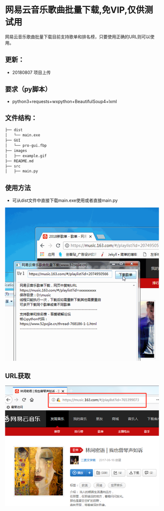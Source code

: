 # 网易云音乐歌曲批量下载,免VIP,仅供测试用
网易云音乐歌曲批量下载目前支持歌单和排名榜，只要使用正确的URL则可以使用。

## 更新：
* 20180807 项目上传

## 要求（py脚本）
* python3+requests+wxpython+BeautifulSoup4+lxml

## 文件结构：
```bash
├── dist
│   └── main.exe
├── GUI
│   └── pro-gui.fbp
├── images
│   ├── example.gif
├── README.md
├── src
│   ├── main.py
```

## 使用方法
* 可从dist文件中直接下载main.exe使用或者直接main.py
   
![](./images/example.gif)

## URL获取
![](./images/url.png)
